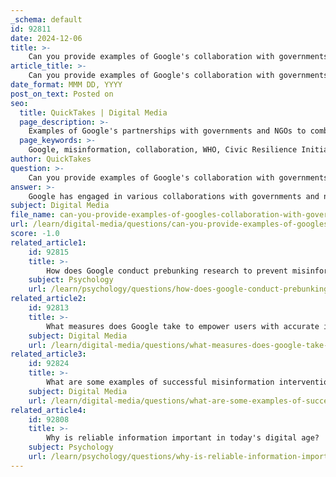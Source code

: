 ```yaml
---
_schema: default
id: 92811
date: 2024-12-06
title: >-
    Can you provide examples of Google's collaboration with governments and NGOs in fighting misinformation?
article_title: >-
    Can you provide examples of Google's collaboration with governments and NGOs in fighting misinformation?
date_format: MMM DD, YYYY
post_on_text: Posted on
seo:
  title: QuickTakes | Digital Media
  page_description: >-
    Examples of Google's partnerships with governments and NGOs to combat misinformation, focusing on health information, civic resilience, fact-checking, funding initiatives, and research collaborations.
  page_keywords: >-
    Google, misinformation, collaboration, WHO, Civic Resilience Initiative, Full Fact, funding, European policymakers, research collaborations, NGOs
author: QuickTakes
question: >-
    Can you provide examples of Google's collaboration with governments and NGOs in fighting misinformation?
answer: >-
    Google has engaged in various collaborations with governments and non-governmental organizations (NGOs) to combat misinformation effectively. Here are some notable examples:\n\n1. **Partnership with the World Health Organization (WHO)**: In response to the COVID-19 pandemic, Google partnered with the WHO to address the spread of medical misinformation. This collaboration aimed to promote reliable and accurate health information, particularly during public health emergencies, ensuring that users have access to trustworthy content.\n\n2. **Civic Resilience Initiative**: Google has supported the Civic Resilience Initiative, which focuses on enhancing the ability of communities to withstand misinformation. This initiative collaborates with various stakeholders, including NGOs and media organizations, to strengthen information ecosystems and promote civic education.\n\n3. **Collaboration with Full Fact**: Google has worked with Full Fact, a UK-based fact-checking organization, to develop frameworks for combating misinformation. This partnership has led to the creation of the Framework for Information Incidents, which aims to provide a shared approach for addressing disinformation issues.\n\n4. **Funding for Misinformation Combat Initiatives**: Google announced a contribution of over $29 million to a newly formed group dedicated to combating misinformation and fake news online. This funding supports various initiatives that involve collaboration with governments and NGOs to enhance the quality of information available to the public.\n\n5. **Engagement with European Policymakers**: During the Fighting Misinformation online summit in Brussels, Google convened with European policymakers, NGOs, media organizations, and academics to discuss strategies for tackling misinformation. This summit highlighted the importance of collaboration across sectors to address the challenges posed by misinformation.\n\n6. **Research Collaborations**: Google’s Jigsaw unit has partnered with researchers from universities such as Cambridge and Bristol, as well as American University, to explore novel approaches to combat misinformation. These research efforts aim to develop innovative solutions to the ongoing challenges of misinformation in society.\n\nThese collaborations illustrate Google's commitment to working alongside various stakeholders to enhance the reliability of information and combat the spread of misinformation globally.
subject: Digital Media
file_name: can-you-provide-examples-of-googles-collaboration-with-governments-and-ngos-in-fighting-misinformation.md
url: /learn/digital-media/questions/can-you-provide-examples-of-googles-collaboration-with-governments-and-ngos-in-fighting-misinformation
score: -1.0
related_article1:
    id: 92815
    title: >-
        How does Google conduct prebunking research to prevent misinformation?
    subject: Psychology
    url: /learn/psychology/questions/how-does-google-conduct-prebunking-research-to-prevent-misinformation
related_article2:
    id: 92813
    title: >-
        What measures does Google take to empower users with accurate information?
    subject: Digital Media
    url: /learn/digital-media/questions/what-measures-does-google-take-to-empower-users-with-accurate-information
related_article3:
    id: 92824
    title: >-
        What are some examples of successful misinformation interventions by Google?
    subject: Digital Media
    url: /learn/digital-media/questions/what-are-some-examples-of-successful-misinformation-interventions-by-google
related_article4:
    id: 92808
    title: >-
        Why is reliable information important in today's digital age?
    subject: Psychology
    url: /learn/psychology/questions/why-is-reliable-information-important-in-todays-digital-age
---
```


&nbsp;